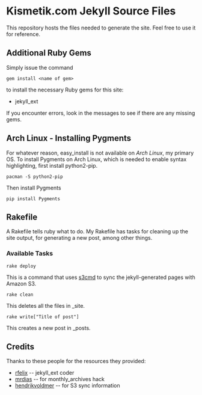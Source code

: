 Kismetik.com Jekyll Source Files
====================================

This repository hosts the files needed to generate the site. Feel free to use it for reference.  

Additional Ruby Gems
-------------------------------------

Simply issue the command 
```
gem install <name of gem>
```
to install the necessary Ruby gems for this site:

 - jekyll_ext  

If you encounter errors, look in the messages to see if there are any missing gems. 

Arch Linux - Installing Pygments
---------------------------------------

For whatever reason, easy_install is not available on *Arch Linux*, my primary OS. To install Pygments on Arch Linux, which is needed to enable syntax highlighting, first install python2-pip.

```
pacman -S python2-pip
```

Then install Pygments
```
pip install Pygments
```


Rakefile
---------------------------------------

A Rakefile tells ruby what to do. My Rakefile has tasks for cleaning up the site output, for generating a new post, among other things.   

### Available Tasks

```
rake deploy
```

This is a command that uses [s3cmd](http://s3tools.org/s3cmd) to sync the jekyll-generated pages with Amazon S3. 

```
rake clean
```

This deletes all the files in _site.

```
rake write["Title of post"]
```

This creates a new post in _posts. 


Credits
-----------------------------------------

Thanks to these people for the resources they provided:

* [rfelix](https://github.com/rfelix/my_jekyll_extensions) -- jekyll_ext coder
* [mrdias](http://mrdias.com/2010/03/08/monthly-archives-for-jekyll.html) -- for monthly_archives hack
* [hendrikvoldmer](http://blog.hendrikvolkmer.de/2011/02/25/moving-from-wordpress-on-a-vps-to-jekyll-and-amazon-s3/) -- for S3 sync information 
